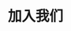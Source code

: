 ---
title: 加入我们

type: landing

sections:
  - block: contact
    content:
      title: 加入我们
      text: '请先加入纳新QQ群'
        
      email: shengguorui@ldu.edu.cn
      # phone: 888 888 88 88
      address:
        street: 芝罘区红旗中路186号鲁东大学北区21号教学楼
        city: 烟台市
        region: 山东省
        postcode: "264025"
        country: 中国
        country_code: CN
      # coordinates:
      #   latitude: '37.520123'
      #   longitude: '121.354420'
      # directions: Enter Building 1 and take the stairs to Office 200 on Floor 2
      # office_hours:
      #   - 'Monday 10:00 to 13:00'
      #   - 'Wednesday 09:00 to 10:00'
      # appointment_url: 'https://calendly.com'
      contact_links:
       - icon: weixin
         icon_pack: fab
         name: 食品计算(Food Computing)小组公众号
         link: 'https://mp.weixin.qq.com/s/NSwdzOne7WQ72_jf9Y3ftg'
       - icon: qq
         icon_pack: fab
         name: 纳新群 941435778
         link: https://qm.qq.com/q/FIaYuOdCms
    
      # Automatically link email and phone or display as text?
      autolink: true
    
      # # Email form provider
      # form:
      #   provider: netlify
      #   netlify:
      #     # Enable CAPTCHA challenge to reduce spam?
      #     captcha: false
          
    design:
      columns: '1'
      # spacing:
      #   padding: ['0', '0', '0', '0']

  - block: markdown
    content:
      title: 
      subtitle: ''
      text: '
      微信公众号 
      ![](Wechat_FoodComputing.png)
      ![](QQ.jpg) 
      '
    design:
      columns: '1'
      background:
        color: 'white'
      
---